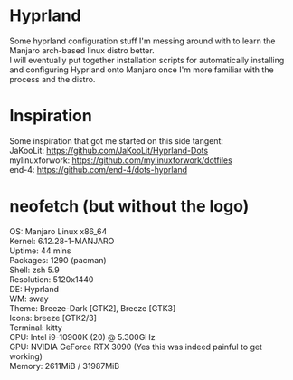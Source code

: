 # Hyprland
Some hyprland configuration stuff I'm messing around with to learn the Manjaro arch-based linux distro better.<br/>
I will eventually put together installation scripts for automatically installing and configuring Hyprland onto Manjaro once I'm more familiar with the process and the distro.

# Inspiration
Some inspiration that got me started on this side tangent:<br/>
JaKooLit: https://github.com/JaKooLit/Hyprland-Dots<br/>
mylinuxforwork: https://github.com/mylinuxforwork/dotfiles<br/>
end-4: https://github.com/end-4/dots-hyprland<br/>

# neofetch (but without the logo)
OS: Manjaro Linux x86_64<br/>
Kernel: 6.12.28-1-MANJARO<br/>
Uptime: 44 mins<br/>
Packages: 1290 (pacman)<br/>
Shell: zsh 5.9<br/>
Resolution: 5120x1440<br/>
DE: Hyprland<br/>
WM: sway<br/>
Theme: Breeze-Dark [GTK2], Breeze [GTK3]<br/>
Icons: breeze [GTK2/3]<br/>
Terminal: kitty<br/>
CPU: Intel i9-10900K (20) @ 5.300GHz<br/>
GPU: NVIDIA GeForce RTX 3090 (Yes this was indeed painful to get working)<br/>
Memory: 2611MiB / 31987MiB<br/>
